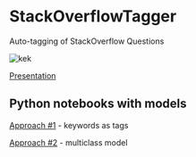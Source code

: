 # StackOverflowTagger

Auto-tagging of StackOverflow Questions

![kek](https://miro.medium.com/max/1400/1*zEi3upbdEgU2CmRVe8WBiA.jpeg)

[Presentation](https://github.com/helena128/StackOverflowTagger/raw/master/DT_NLP.pdf)

## Python notebooks with models
[Approach #1](https://github.com/helena128/StackOverflowTagger/blob/master/DT_NLP.ipynb) - keywords as tags

[Approach #2](https://github.com/helena128/StackOverflowTagger/blob/master/DT_NLP_Multiclass.ipynb) - multiclass model
